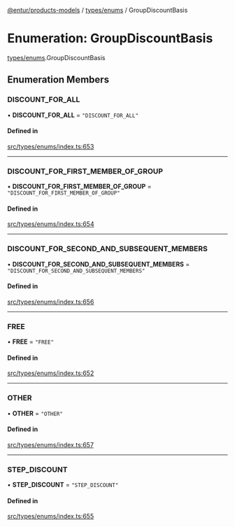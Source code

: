 [@entur/products-models](../README.md) / [types/enums](../modules/types_enums.md) / GroupDiscountBasis

# Enumeration: GroupDiscountBasis

[types/enums](../modules/types_enums.md).GroupDiscountBasis

## Enumeration Members

### DISCOUNT\_FOR\_ALL

• **DISCOUNT\_FOR\_ALL** = ``"DISCOUNT_FOR_ALL"``

#### Defined in

[src/types/enums/index.ts:653](https://github.com/entur/products-models/blob/main/src/types/enums/index.ts#L653)

___

### DISCOUNT\_FOR\_FIRST\_MEMBER\_OF\_GROUP

• **DISCOUNT\_FOR\_FIRST\_MEMBER\_OF\_GROUP** = ``"DISCOUNT_FOR_FIRST_MEMBER_OF_GROUP"``

#### Defined in

[src/types/enums/index.ts:654](https://github.com/entur/products-models/blob/main/src/types/enums/index.ts#L654)

___

### DISCOUNT\_FOR\_SECOND\_AND\_SUBSEQUENT\_MEMBERS

• **DISCOUNT\_FOR\_SECOND\_AND\_SUBSEQUENT\_MEMBERS** = ``"DISCOUNT_FOR_SECOND_AND_SUBSEQUENT_MEMBERS"``

#### Defined in

[src/types/enums/index.ts:656](https://github.com/entur/products-models/blob/main/src/types/enums/index.ts#L656)

___

### FREE

• **FREE** = ``"FREE"``

#### Defined in

[src/types/enums/index.ts:652](https://github.com/entur/products-models/blob/main/src/types/enums/index.ts#L652)

___

### OTHER

• **OTHER** = ``"OTHER"``

#### Defined in

[src/types/enums/index.ts:657](https://github.com/entur/products-models/blob/main/src/types/enums/index.ts#L657)

___

### STEP\_DISCOUNT

• **STEP\_DISCOUNT** = ``"STEP_DISCOUNT"``

#### Defined in

[src/types/enums/index.ts:655](https://github.com/entur/products-models/blob/main/src/types/enums/index.ts#L655)
